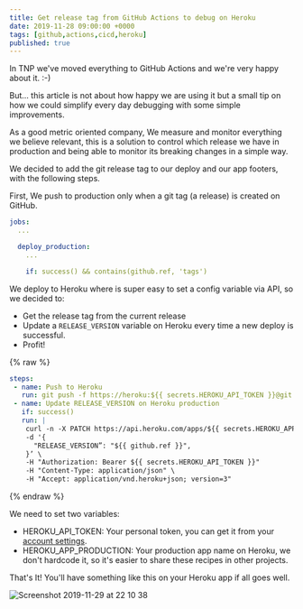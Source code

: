 ```yaml
---
title: Get release tag from GitHub Actions to debug on Heroku
date: 2019-11-28 09:00:00 +0000
tags: [github,actions,cicd,heroku]
published: true
---
```


In TNP we've moved everything to GitHub Actions and we're very happy about it. :-)

But... this article is not about how happy we are using it but a small tip on how we could simplify every day debugging with some simple improvements.

As a good metric oriented company, We measure and monitor everything we believe relevant, this is a solution to control which release we have in production and being able to monitor its breaking changes in a simple way.

We decided to add the git release tag to our deploy and our app footers, with the following steps.

First, We push to production only when a git tag (a release) is created on GitHub.

```yaml
jobs:
  ...

  deploy_production:
    ...

    if: success() && contains(github.ref, 'tags')
```

We deploy to Heroku where is super easy to set a config variable via API, so we decided to:

- Get the release tag from the current release
- Update a `RELEASE_VERSION` variable on Heroku every time a new deploy is successful.
- Profit!

{% raw %}
```yaml
steps:
 - name: Push to Heroku
   run: git push -f https://heroku:${{ secrets.HEROKU_API_TOKEN }}@git.heroku.com/${{ secrets.HEROKU_APP_PRODUCTION }}.git origin/master:master
 - name: Update RELEASE_VERSION on Heroku production
   if: success()
   run: |
    curl -n -X PATCH https://api.heroku.com/apps/${{ secrets.HEROKU_APP_PRODUCTION }}/config-vars \
    -d '{
      "RELEASE_VERSION”: "${{ github.ref }}",
    }’ \
    -H "Authorization: Bearer ${{ secrets.HEROKU_API_TOKEN }}"
    -H "Content-Type: application/json" \
    -H "Accept: application/vnd.heroku+json; version=3"
```
{% endraw %}

We need to set two variables:

- HEROKU_API_TOKEN: Your personal token, you can get it from your [account settings](https://dashboard.heroku.com/account).
- HEROKU_APP_PRODUCTION: Your production app name on Heroku, we don't hardcode it, so it's easier to share these recipes in other projects.

That's It! You'll have something like this on your Heroku app if all goes well.

![Screenshot 2019-11-29 at 22 10 38](https://user-images.githubusercontent.com/488556/69890303-37c27600-12f5-11ea-9280-6a89fa3b74c4.png)

